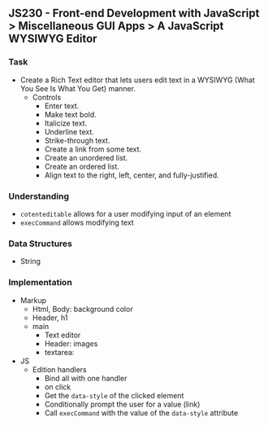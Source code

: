## JS230 - Front-end Development with JavaScript > Miscellaneous GUI Apps > A JavaScript WYSIWYG Editor

### Task
- Create a Rich Text editor that lets users edit text in a WYSIWYG (What You See Is What You Get) manner.
  + Controls
    * Enter text.
    * Make text bold.
    * Italicize text.
    * Underline text.
    * Strike-through text.
    * Create a link from some text.
    * Create an unordered list.
    * Create an ordered list.
    * Align text to the right, left, center, and fully-justified.

### Understanding
- `cotenteditable` allows for a user modifying input of an element
- `execCommand` allows modifying text

### Data Structures
- String

### Implementation
- Markup
  + Html, Body: background color
  + Header, h1
  + main
    * Text editor
    * Header: images  
    * textarea: 
- JS
  + Edition handlers
    * Bind all with one handler
    * on click
    * Get the `data-style` of the clicked element
    * Conditionally prompt the user for a value (link)
    * Call `execCommand` with the value of the `data-style` attribute
